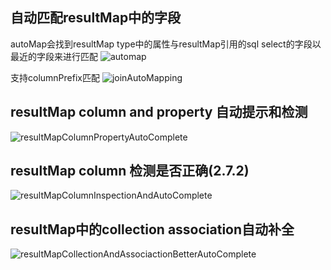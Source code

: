 ## 自动匹配resultMap中的字段
autoMap会找到resultMap type中的属性与resultMap引用的sql select的字段以最近的字段来进行匹配
![automap](https://myimages.brucege.com/automap.png)

支持columnPrefix匹配
![joinAutoMapping](https://myimages.brucege.com/joinAutoMapping.gif)

## resultMap column and property 自动提示和检测
![resultMapColumnPropertyAutoComplete](https://myimages.brucege.com/resultMapColumnPropertyAutoComplete.gif)


## resultMap column 检测是否正确(2.7.2)
![resultMapColumnInspectionAndAutoComplete](https://myimages.brucege.com/resultMapColumnInspectionAndAutoComplete.gif)

## resultMap中的collection association自动补全
![resultMapCollectionAndAssociactionBetterAutoComplete](https://myimages.brucege.com/resultMapCollectionAndAssociactionBetterAutoComplete.gif)

